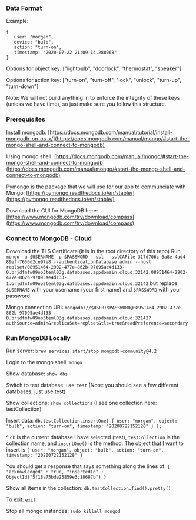 ### Data Format

Example:
```
{
   user: "morgan",
   device: "bulb",
   action: "turn-on",
   timestamp: "2020-07-22 21:09:14.288068"
}
```

Options for object key: ["lightbulb", "doorlock", "thermostat", "speaker"]

Options for action key: ["turn-on", "turn-off", "lock", "unlock", "turn-up", "turn-down"]

Note: We will not build anything in to enforce the integrity of these keys (unless we have time), so just make sure you follow this structure.

### Prerequisites

Install mongodb: [https://docs.mongodb.com/manual/tutorial/install-mongodb-on-os-x/](https://docs.mongodb.com/manual/mongo/#start-the-mongo-shell-and-connect-to-mongodb)

Using mongo shell: [https://docs.mongodb.com/manual/mongo/#start-the-mongo-shell-and-connect-to-mongodb](https://docs.mongodb.com/manual/mongo/#start-the-mongo-shell-and-connect-to-mongodb)

Pymongo is the package that we will use for our app to communciate with Mongo: [https://pymongo.readthedocs.io/en/stable/](https://pymongo.readthedocs.io/en/stable/)

Download the GUI for MongoDB here: [https://www.mongodb.com/try/download/compass](https://www.mongodb.com/try/download/compass)

### Connect to MongoDB - Cloud
Download the TLS Certificate (it is in the root directory of this repo)
Run `mongo -u $USERNAME -p $PASSWORD --ssl --sslCAFile 317d706c-6a8e-4ad4-89ef-7656d2ce97e8 --authenticationDatabase admin --host replset/08951464-2902-477e-862b-97095ae4d133-0.brjdfmfw09op3teml03g.databases.appdomain.cloud:32142,08951464-2902-477e-862b-97095ae4d133-1.brjdfmfw09op3teml03g.databases.appdomain.cloud:32142`
but replace `$USERNAME` with your username (your first name) and `$PASSWORD` with your password.

Mongo connection URI: `mongodb://$USER:$PASSWORD@08951464-2902-477e-862b-97095ae4d133-0.brjdfmfw09op3teml03g.databases.appdomain.cloud:32142?authSource=admin&replicaSet=replset&tls=true&readPreference=secondary`

### Run MongoDB Locally
Run server: `brew services start/stop mongodb-community@4.2`

Login to the mongo shell: `mongo`

Show database: `show dbs`

Switch to test database: `use test` (Note: you should see a few different databases, just use test)

Show collections: `show collections` (I see one collection here: testCollection)

Insert data: `db.testCollection.insertOne( {
user: "morgan",
object: "bulb",
action: "turn-on",
timestamp: "20200722152128"
} );`

^ `db` is the current database I have selected (test), `testCollection` is the collection name, and `insertOne()` is the method. The object that I want to insert is `{
user: "morgan",
object: "bulb",
action: "turn-on",
timestamp: "20200722152128"
}`

You should get a response that says something along the lines of:
`{
	"acknowledged" : true,
	"insertedId" : ObjectId("5f18a75bde25859e3c18687b")
}`

Show all items in the collection: `db.testCollection.find().pretty()`

To exit: `exit`

Stop all mongo instances: `sudo killall mongod`


